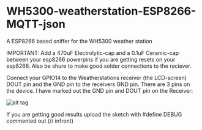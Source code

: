 # WH5300-weatherstation-ESP8266-MQTT-json
A ESP8266 based sniffer for the WH5300 weather station

IMPORTANT:
Add a 470uF Electrolytic-cap and a 0.1uF Ceramic-cap between your esp8266 powerpins if you are getting resets on your esp8266.
Also be shure to make good solder connections to the reciever.

Connect your GPIO14 to the Weatherstations receiver (the LCD-screen) DOUT pin and the GND pin to the receivers GND pin.
There are 3 pins on the device. I have marked out the GND pin and DOUT pin on the Receiver:

![alt tag](https://github.com/bhaap/WH5300-weatherstation-ESP8266-MQTT-json/raw/master/Receiver-pins.png)

If you are getting good results upload the sketch with #define DEBUG commented out (// infront)
